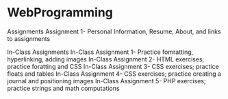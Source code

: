 # WebProgramming

Assignments
  Assignment 1-
    Personal Information, Resume, About, and links to assignments
   
   
In-Class Assignments
  In-Class Assignment 1-
    Practice fomratting, hyperlinking, adding images
  In-Class Assignment 2-
    HTML exercises; practice foratting and CSS
  In-Class Assignment 3-
    CSS exercises; practice floats and tables
  In-Class Assignment 4-
    CSS exercises; practice creating a journal and positioning images
  In-Class Assignment 5-
    PHP exercises; practice strings and math computations
  
